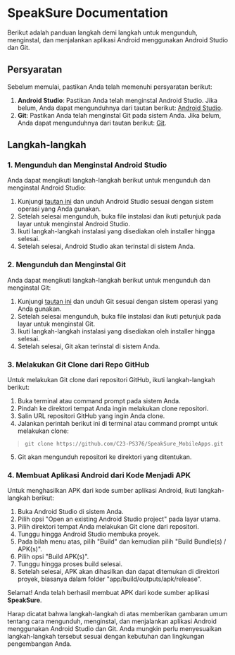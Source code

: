 # SpeakSure Documentation


Berikut adalah panduan langkah demi langkah untuk mengunduh, menginstal, dan menjalankan aplikasi Android menggunakan Android Studio dan Git.

## Persyaratan

Sebelum memulai, pastikan Anda telah memenuhi persyaratan berikut:

1. **Android Studio**: Pastikan Anda telah menginstal Android Studio. Jika belum, Anda dapat mengunduhnya dari tautan berikut: [Android Studio](https://developer.android.com/studio).
2. **Git**: Pastikan Anda telah menginstal Git pada sistem Anda. Jika belum, Anda dapat mengunduhnya dari tautan berikut: [Git](https://git-scm.com/downloads).

## Langkah-langkah

### 1. Mengunduh dan Menginstal Android Studio

Anda dapat mengikuti langkah-langkah berikut untuk mengunduh dan menginstal Android Studio:

1. Kunjungi [tautan ini](https://developer.android.com/studio) dan unduh Android Studio sesuai dengan sistem operasi yang Anda gunakan.
2. Setelah selesai mengunduh, buka file instalasi dan ikuti petunjuk pada layar untuk menginstal Android Studio.
3. Ikuti langkah-langkah instalasi yang disediakan oleh installer hingga selesai.
4. Setelah selesai, Android Studio akan terinstal di sistem Anda.

### 2. Mengunduh dan Menginstal Git

Anda dapat mengikuti langkah-langkah berikut untuk mengunduh dan menginstal Git:

1. Kunjungi [tautan ini](https://git-scm.com/downloads) dan unduh Git sesuai dengan sistem operasi yang Anda gunakan.
2. Setelah selesai mengunduh, buka file instalasi dan ikuti petunjuk pada layar untuk menginstal Git.
3. Ikuti langkah-langkah instalasi yang disediakan oleh installer hingga selesai.
4. Setelah selesai, Git akan terinstal di sistem Anda.

### 3. Melakukan Git Clone dari Repo GitHub

Untuk melakukan Git clone dari repositori GitHub, ikuti langkah-langkah berikut:

1. Buka terminal atau command prompt pada sistem Anda.
2. Pindah ke direktori tempat Anda ingin melakukan clone repositori.
3. Salin URL repositori GitHub yang ingin Anda clone.
4. Jalankan perintah berikut ini di terminal atau command prompt untuk melakukan clone: 
> ```git clone https://github.com/C23-PS376/SpeakSure_MobileApps.git```

5. Git akan mengunduh repositori ke direktori yang ditentukan.

### 4. Membuat Aplikasi Android dari Kode Menjadi APK

Untuk menghasilkan APK dari kode sumber aplikasi Android, ikuti langkah-langkah berikut:

1. Buka Android Studio di sistem Anda.
2. Pilih opsi "Open an existing Android Studio project" pada layar utama.
3. Pilih direktori tempat Anda melakukan Git clone dari repositori.
4. Tunggu hingga Android Studio membuka proyek.
5. Pada bilah menu atas, pilih "Build" dan kemudian pilih "Build Bundle(s) / APK(s)".
6. Pilih opsi "Build APK(s)".
7. Tunggu hingga proses build selesai.
8. Setelah selesai, APK akan dihasilkan dan dapat ditemukan di direktori proyek, biasanya dalam folder "app/build/outputs/apk/release".

Selamat! Anda telah berhasil membuat APK dari kode sumber aplikasi **SpeakSure**.

Harap dicatat bahwa langkah-langkah di atas memberikan gambaran umum tentang cara mengunduh, menginstal, dan menjalankan aplikasi Android menggunakan Android Studio dan Git. Anda mungkin perlu menyesuaikan langkah-langkah tersebut sesuai dengan kebutuhan dan lingkungan pengembangan Anda.


